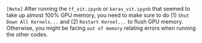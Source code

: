 `[Note]` After running the `tf_vit.ipynb` or `keras_vit.ipynb` that seemed to take up almost 100% GPU memory, you need to make sure to do (1) `Shut Down All Kernels...` and (2) `Restart Kernel...` to flush GPU memory. Otherwise, you might be facing `out of memory` relating errors when running the other codes. 

